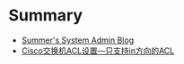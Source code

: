 # Summary

* [Summer's System Admin Blog](README.md)
* [Cisco交换机ACL设置—只支持in方向的ACL](ciscojiao-huan-ji-acl-she-zhi-2014-zhi-zhi-chi-in-fang-xiang-de-acl.md)




